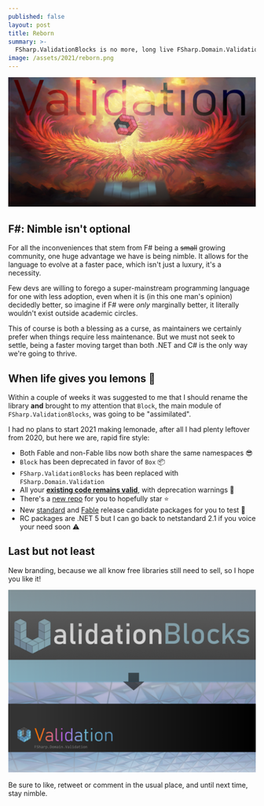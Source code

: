 ```yaml
---
published: false
layout: post
title: Reborn
summary: >-
  FSharp.ValidationBlocks is no more, long live FSharp.Domain.Validation
image: /assets/2021/reborn.png
---
```


![splash](/assets/2021/reborn.png)

## F#: Nimble isn't optional

For all the inconveniences that stem from F# being a <s>small</s> growing community, one huge advantage we have is being nimble. It allows for the language to evolve at a faster pace, which isn't just a luxury, it's a necessity.

Few devs are willing to forego a super-mainstream programming language for one with less adoption, even when it is (in this one man's opinion) decidedly better, so imagine if F# were *only* marginally better, it literally wouldn't exist outside academic circles.

This of course is both a blessing as a curse, as maintainers we certainly prefer when things require less maintenance. But we must not seek to settle, being a faster moving target than both .NET and C# is the only way we're going to thrive.

## When life gives you lemons 🍋

Within a couple of weeks it was suggested to me that I should rename the library **and** brought to my attention that `Block`, the main module of `FSharp.ValidationBlocks`, was going to be "assimilated".

I had no plans to start 2021 making lemonade, after all I had plenty leftover from 2020, but here we are, rapid fire style:

- Both Fable and non-Fable libs now both share the same namespaces 😎
- `Block` has been deprecated in favor of `Box` 📦
- `FSharp.ValidationBlocks` has been replaced with `FSharp.Domain.Validation`
- All your **<u>existing code remains valid</u>**, with deprecation warnings 🎉
- There's a [new repo](https://github.com/lfr/FSharp.Domain.Validation) for you to hopefully star ⭐
- New [standard](https://www.nuget.org/packages/FSharp.Domain.Validation/0.9.78-rc2) and [Fable](https://www.nuget.org/packages/FSharp.Domain.Validation.Fable/0.9.78-rc2) release candidate packages for you to test 🧪
- RC packages are .NET 5 but I can go back to netstandard 2.1 if you voice your need soon ⚠

## Last but not least

New branding, because we all know free libraries still need to sell, so I hope you like it!

![oldnew](/assets/2021/oldnew.png)
  
Be sure to like, retweet or comment in the usual place, and until next time, stay nimble.